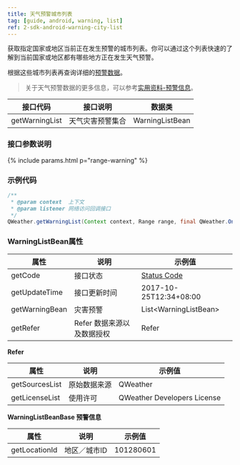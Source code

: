 ```yaml
---
title: 天气预警城市列表
tag: [guide, android, warning, list]
ref: 2-sdk-android-warning-city-list
---
```


获取指定国家或地区当前正在发生预警的城市列表。你可以通过这个列表快速的了解到当前国家或地区都有哪些地方正在发生天气预警。

根据这些城市列表再查询详细的[预警数据](/docs/android-sdk/warning/android-weather-warning/)。

> 关于天气预警数据的更多信息，可以参考[实用资料-预警信息](/docs/resource/warning-info/)。

| 接口代码| 接口说明                | 数据类          |
| ---------------- | -------------- | --------------- |
| getWarningList| 天气灾害预警集合  | WarningListBean |

### 接口参数说明

{% include params.html p="range-warning" %}

### 示例代码

```java
/**
 * @param context  上下文
 * @param listener 网络访问回调接口
 */
QWeather.getWarningList(Context context, Range range, final QWeather.OnResultWarningListListener listener);
```

### WarningListBean属性

| 属性           | 说明         | 示例值                      |
| -------------- | ------------ | --------------------------- |
| getCode        | 接口状态     | [Status Code](/docs/resource/status-code/)     |
| getUpdateTime  | 接口更新时间 | 2017-10-25T12:34+08:00            |
| getWarningBean | 灾害预警     | List&lt;WarningListBean&gt; |
| getRefer | Refer 数据来源以及数据授权 | Refer       |

**Refer**

| 属性           | 说明         | 示例值             |
| -------------- | ------------ | ------------------ |
| getSourcesList | 原始数据来源 | QWeather      |
| getLicenseList | 使用许可     | QWeather Developers License |

**WarningListBeanBase 预警信息**

| 属性          | 说明         | 示例值    |
| ------------- | ------------ | --------- |
| getLocationId | 地区／城市ID | 101280601 |
